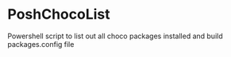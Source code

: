 # PoshChocoList
Powershell script to list out all choco packages installed and build packages.config file
